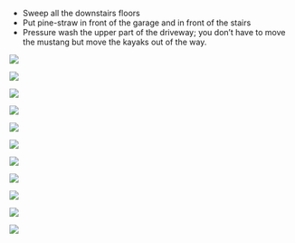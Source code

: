 
- Sweep all the downstairs floors
- Put pine-straw in front of the garage and in front of the stairs
- Pressure wash the upper part of the driveway; you don’t have to move the mustang but move the kayaks out of the way.

![](/blog/bday/lunchCookie.jpg)

![](/blog/bday/lunchChips.jpg)

![](/blog/bday/hose.jpg)

![](/blog/bday/straw.jpg)

![](/blog/bday/grill.jpg)

![](/blog/bday/plants.jpg)

![](/blog/bday/recycle.jpg)

![](/blog/bday/pressure.jpg)

![](/blog/bday/driveway.jpg)

![](/blog/bday/laundry.jpg)

![](/blog/bday/dance.jpg)
